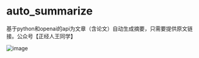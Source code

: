 # auto_summarize
基于python和openai的api为文章（含论文）自动生成摘要，只需要提供原文链接。公众号【正经人王同学】

![image](https://user-images.githubusercontent.com/86822589/205922023-e91b946c-5884-4c71-98e9-ac9dead4aa52.png)

